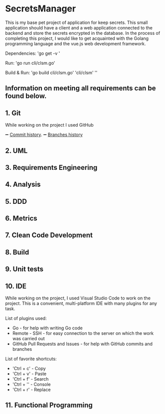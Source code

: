# SecretsManager
This is my base pet project of application for keep secrets.
This small application should have a client and a web application connected to the backend and store the secrets encrypted in the database.
In the process of completing this project, I would like to get acquainted with the Golang programming language and the vue.js web development framework.

Dependencies:
'go get -v <package-name>'

Run:
'go run cli/clsm.go' 

Build & Run:
'go build cli/clsm.go'
'cli/clsm' 
''

## Information on meeting all requirements can be found below.
## 1. Git
While working on the project I used GitHub

:heavy_minus_sign: [Commit history](https://github.com/40104/SecretsManager/commits/main).
:heavy_minus_sign: [Branches history](https://github.com/40104/SecretsManager/branches)

## 2. UML 

## 3. Requirements Engineering

## 4. Analysis

## 5. DDD

## 6. Metrics

## 7. Clean Code Development

## 8. Build

## 9. Unit tests

## 10. IDE
While working on the project, I used Visual Studio Code to work on the project.
This is a convenient, multi-platform IDE with many plugins for any task.

List of plugins used:
 - Go - for help with writing Go code
 - Remote - SSH - for easy connection to the server on which the work was carried out
 - GitHub Pull Requests and Issues - for help with GitHub commits and branches

List of favorite shortcuts:
 - 'Ctrl + c' - Copy
 - 'Ctrl + v' - Paste
 - 'Ctrl + f' - Search
 - 'Ctrl + '' - Console
 - 'Ctrl + r' - Replace

## 11. Functional Programming




